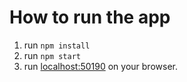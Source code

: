 # How to run the app

1. run `npm install`
2. run `npm start`
3. run [localhost:50190](http://localhost:50190/) on your browser.
